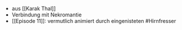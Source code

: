 - aus [[Karak Thal]]
- Verbindung mit Nekromantie
- [[Episode 11]]: vermutlich animiert durch eingenisteten #Hirnfresser
